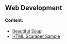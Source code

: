 ## Web Development

#### Content:
+ [Beautiful Soup](beauty_soup/)
+ [HTML Scaraper Sample](html_scrap_sample.py)

